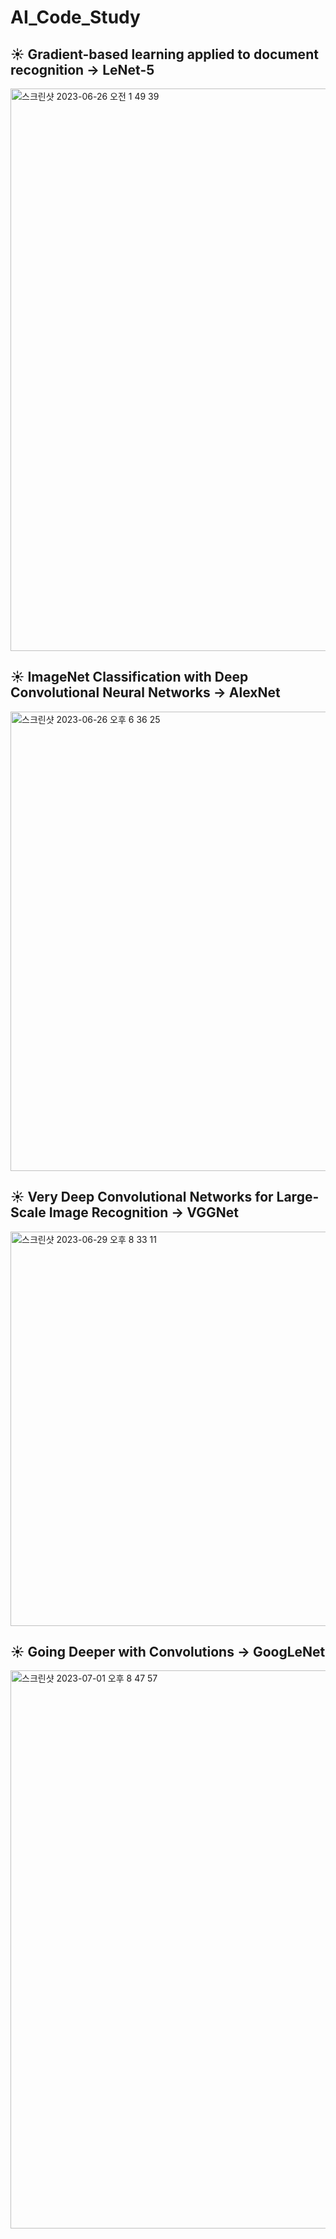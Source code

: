 # AI_Code_Study
## ☀︎ Gradient-based learning applied to document recognition → LeNet-5
<img width="900" alt="스크린샷 2023-06-26 오전 1 49 39" src="https://github.com/zini9405/AI_Code_Study/assets/65759847/01c1f635-b862-436e-82b7-43aae8e7a698">

## ☀︎ ImageNet Classification with Deep Convolutional Neural Networks → AlexNet
<img width="735" alt="스크린샷 2023-06-26 오후 6 36 25" src="https://github.com/zini9405/AI_Code_Study/assets/65759847/2072d2dc-42b6-4264-8113-036e9350f08d">

## ☀︎ Very Deep Convolutional Networks for Large-Scale Image Recognition → VGGNet
<img width="631" alt="스크린샷 2023-06-29 오후 8 33 11" src="https://github.com/zini9405/AI_Code_Study/assets/65759847/943b4a0b-1eb6-4185-9b8a-60f64c3d9279">

## ☀︎ Going Deeper with Convolutions → GoogLeNet
<img width="893" alt="스크린샷 2023-07-01 오후 8 47 57" src="https://github.com/zini9405/AI_Code_Study/assets/65759847/08c64111-db43-4de6-a74d-6ed0998bd4c2">
